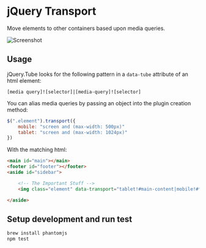 # jQuery Transport

Move elements to other containers based upon media queries.

![Screenshot](http://f.cl.ly/items/1J1s3S0P1D3b2w0W0J2K/sample.png)

## Usage

jQuery.Tube looks for the following pattern in a `data-tube` attribute
of an html element:

```
[media query]![selector]|[media-query]![selector]
```

You can alias media queries by passing an object into the plugin
creation method:

```javascript
$(".element").transport({
	mobile: "screen and (max-width: 500px)"
	tablet: "screen and (max-width: 1024px)"
})
```

With the matching html:

```html
<main id="main"></main>
<footer id="footer"></footer>
<aside id="sidebar">

	<!-- The Important Stuff -->
	<img class="element" data-transport="tablet!#main-content|mobile!#footer">

</aside>
```

## Setup development and run test

```bash
brew install phantomjs
npm test
```
